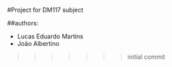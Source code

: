#Project for DM117 subject

##authors:

- Lucas Eduardo Martins 
- João Albertino
>>>>>>> initial commit
